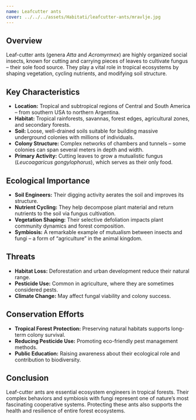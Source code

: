 ```yaml
---
name: Leafcutter ants
cover: ../../../assets/Habitati/leafcutter-ants/mravlje.jpg
---
```

## Overview
Leaf-cutter ants (genera *Atta* and *Acromyrmex*) are highly organized social insects, known for cutting and carrying pieces of leaves to cultivate fungus – their sole food source. They play a vital role in tropical ecosystems by shaping vegetation, cycling nutrients, and modifying soil structure.

## Key Characteristics
- **Location:** Tropical and subtropical regions of Central and South America – from southern USA to northern Argentina.
- **Habitat:** Tropical rainforests, savannas, forest edges, agricultural zones, and secondary forests.
- **Soil:** Loose, well-drained soils suitable for building massive underground colonies with millions of individuals.
- **Colony Structure:** Complex networks of chambers and tunnels – some colonies can span several meters in depth and width.
- **Primary Activity:** Cutting leaves to grow a mutualistic fungus (*Leucoagaricus gongylophorus*), which serves as their only food.

## Ecological Importance
- **Soil Engineers:** Their digging activity aerates the soil and improves its structure.
- **Nutrient Cycling:** They help decompose plant material and return nutrients to the soil via fungus cultivation.
- **Vegetation Shaping:** Their selective defoliation impacts plant community dynamics and forest composition.
- **Symbiosis:** A remarkable example of mutualism between insects and fungi – a form of “agriculture” in the animal kingdom.

## Threats
- **Habitat Loss:** Deforestation and urban development reduce their natural range.
- **Pesticide Use:** Common in agriculture, where they are sometimes considered pests.
- **Climate Change:** May affect fungal viability and colony success.

## Conservation Efforts
- **Tropical Forest Protection:** Preserving natural habitats supports long-term colony survival.
- **Reducing Pesticide Use:** Promoting eco-friendly pest management methods.
- **Public Education:** Raising awareness about their ecological role and contribution to biodiversity.

## Conclusion
Leaf-cutter ants are essential ecosystem engineers in tropical forests. Their complex behaviors and symbiosis with fungi represent one of nature’s most fascinating cooperative systems. Protecting these ants also supports the health and resilience of entire forest ecosystems.
